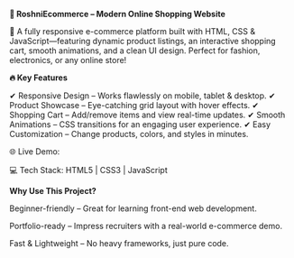 **🚀 RoshniEcommerce – Modern Online Shopping Website**

🛒 A fully responsive e-commerce platform built with HTML, CSS & JavaScript—featuring dynamic product listings, an interactive shopping cart, smooth animations, and a clean UI design. Perfect for fashion, electronics, or any online store!

**🔥 Key Features**

✔ Responsive Design – Works flawlessly on mobile, tablet & desktop.
✔ Product Showcase – Eye-catching grid layout with hover effects.
✔ Shopping Cart – Add/remove items and view real-time updates.
✔ Smooth Animations – CSS transitions for an engaging user experience.
✔ Easy Customization – Change products, colors, and styles in minutes.

🌐 Live Demo: [](https://roshnijaiswal70489.github.io/RoshniEcommerce/)

💻 Tech Stack: HTML5 | CSS3 | JavaScript

**Why Use This Project?**

Beginner-friendly – Great for learning front-end web development.

Portfolio-ready – Impress recruiters with a real-world e-commerce demo.

Fast & Lightweight – No heavy frameworks, just pure code.
